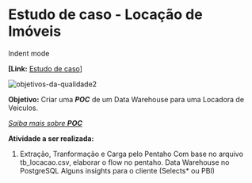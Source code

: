 # Estudo de caso - Locação de Imóveis

Indent mode

**[Link:** [Estudo de caso](https://github.com/aasouzaconsult/business_intelligence/tree/main/Case%20Estudo%20-%20Loca%C3%A7%C3%A3o%20Veiculos)]

![objetivos-da-qualidade2](https://github.com/Disraelle/Case_locacao_imoveis/assets/130857871/a6a653c4-8b84-4d12-bf0f-bbb2c760828a)


**Objetivo:** Criar uma ***POC*** de um Data Warehouse para uma Locadora de Veículos. 

[*Saiba mais sobre* ***POC***](https://blog.ploomes.com/poc/)

**Atividade a ser realizada:**
1) Extração, Tranformação e Carga pelo Pentaho
Com base no arquivo tb_locacao.csv, elaborar o flow no pentaho.
Data Warehouse no PostgreSQL
Alguns insights para o cliente (Selects* ou PBI)

